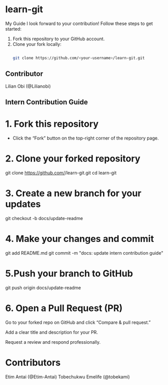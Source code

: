# learn-git
My Guide
I look forward to  your contribution! Follow these steps to get started:

1. Fork this repository to your GitHub account.
2. Clone your fork locally:
   ```bash

   git clone https://github.com/<your-username>/learn-git.git

   
## Contributor
Lilian Obi (@Lilianobi)

## Intern Contribution Guide

# 1. Fork this repository
   - Click the “Fork” button on the top-right corner of the repository page.

# 2. Clone your forked repository
   
   git clone https://github.com/<your-username>/learn-git.git
   cd learn-git


# 3. Create a new branch for your updates

git checkout -b docs/update-readme

# 4.  Make your changes and commit
git add README.md
git commit -m "docs: update intern contribution guide"

# 5.Push your branch to GitHub
git push origin docs/update-readme

# 6. Open a Pull Request (PR)
Go to your forked repo on GitHub and click “Compare & pull request.”

Add a clear title and description for your PR.

Request a review and respond professionally.

# Contributors
Etim Antai (@Etim-Antai)
Tobechukwu Emelife (@tobekami)